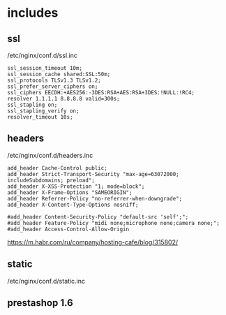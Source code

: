 includes
========

## ssl
/etc/nginx/conf.d/ssl.inc
```
ssl_session_timeout 10m;
ssl_session_cache shared:SSL:50m;
ssl_protocols TLSv1.3 TLSv1.2;
ssl_prefer_server_ciphers on;
ssl_ciphers EECDH:+AES256:-3DES:RSA+AES:RSA+3DES:!NULL:!RC4;
resolver 1.1.1.1 8.8.8.8 valid=300s;
ssl_stapling on;
ssl_stapling_verify on;
resolver_timeout 10s;
```

## headers

/etc/nginx/conf.d/headers.inc
```
add_header Cache-Control public;
add_header Strict-Transport-Security "max-age=63072000; includeSubdomains; preload";
add_header X-XSS-Protection "1; mode=block";
add_header X-Frame-Options "SAMEORIGIN";
add_header Referrer-Policy "no-referrer-when-downgrade";
add_header X-Content-Type-Options nosniff;

#add_header Content-Security-Policy "default-src 'self';";
#add_header Feature-Policy "midi none;microphone none;camera none;";
#add_header Access-Control-Allow-Origin
```
<https://m.habr.com/ru/company/hosting-cafe/blog/315802/>
## static

/etc/nginx/conf.d/static.inc


## prestashop 1.6